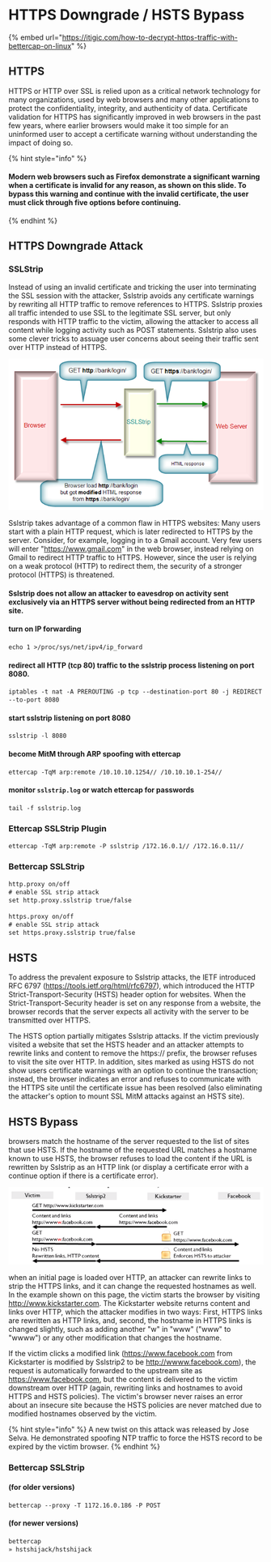 # HTTPS Downgrade / HSTS Bypass

{% embed url="https://itigic.com/how-to-decrypt-https-traffic-with-bettercap-on-linux" %}

## HTTPS

HTTPS or HTTP over SSL is relied upon as a critical network technology for many organizations, used by web browsers and many other applications to protect the confidentiality, integrity, and authenticity of data. Certificate validation for HTTPS has significantly improved in web browsers in the past few years, where earlier browsers would make it too simple for an uninformed user to accept a certificate warning without understanding the impact of doing so.

{% hint style="info" %}
#### Modern web browsers such as Firefox demonstrate a significant warning when a certificate is invalid for any reason, as shown on this slide. To bypass this warning and continue with the invalid certificate, the user must click through five options before continuing.
{% endhint %}

## HTTPS Downgrade Attack

### SSLStrip

Instead of using an invalid certificate and tricking the user into terminating the SSL session with the attacker, Sslstrip avoids any certificate warnings by rewriting all HTTP traffic to remove references to HTTPS. Sslstrip proxies all traffic intended to use SSL to the legitimate SSL server, but only responds with HTTP traffic to the victim, allowing the attacker to access all content while logging activity such as POST statements. Sslstrip also uses some clever tricks to assuage user concerns about seeing their traffic sent over HTTP instead of HTTPS.

![](<../../.gitbook/assets/image (301) (1).png>)

Sslstrip takes advantage of a common flaw in HTTPS websites: Many users start with a plain HTTP request, which is later redirected to HTTPS by the server. Consider, for example, logging in to a Gmail account. Very few users will enter "https://www.gmail.com" in the web browser, instead relying on Gmail to redirect HTTP traffic to HTTPS. However, since the user is relying on a weak protocol (HTTP) to redirect them, the security of a stronger protocol (HTTPS) is threatened.

#### Sslstrip does not allow an attacker to eavesdrop on activity sent exclusively via an HTTPS server without being redirected from an HTTP site.

#### turn on IP forwarding

```
echo 1 >/proc/sys/net/ipv4/ip_forward
```

#### redirect all HTTP (tcp 80) traffic to the sslstrip process listening on port 8080.

```
iptables -t nat -A PREROUTING -p tcp --destination-port 80 -j REDIRECT --to-port 8080
```

#### start sslstrip listening on port 8080

```
sslstrip -l 8080
```

#### become MitM through ARP spoofing with ettercap

```
ettercap -TqM arp:remote /10.10.10.1254// /10.10.10.1-254//
```

#### monitor `sslstrip.log` or watch ettercap for passwords

```
tail -f sslstrip.log
```

### Ettercap SSLStrip Plugin

```
ettercap -TqM arp:remote -P sslstrip /172.16.0.1// /172.16.0.11//
```

### Bettercap SSLStrip&#x20;

```
http.proxy on/off
# enable SSL strip attack
set http.proxy.sslstrip true/false

https.proxy on/off
# enable SSL strip attack
set https.proxy.sslstrip true/false
```

## HSTS

To address the prevalent exposure to Sslstrip attacks, the IETF introduced RFC 6797 (https://tools.ietf.org/html/rfc6797), which introduced the HTTP Strict-Transport-Security (HSTS) header option for websites. When the Strict-Transport-Security header is set on any response from a website, the browser records that the server expects all activity with the server to be transmitted over HTTPS.

The HSTS option partially mitigates Sslstrip attacks. If the victim previously visited a website that set the HSTS header and an attacker attempts to rewrite links and content to remove the https:// prefix, the browser refuses to visit the site over HTTP. In addition, sites marked as using HSTS do not show users certificate warnings with an option to continue the transaction; instead, the browser indicates an error and refuses to communicate with the HTTPS site until the certificate issue has been resolved (also eliminating the attacker's option to mount SSL MitM attacks against an HSTS site).

## HSTS Bypass

browsers match the hostname of the server requested to the list of sites that use HSTS. If the hostname of the requested URL matches a hostname known to use HSTS, the browser refuses to load the content if the URL is rewritten by Sslstrip as an HTTP link (or display a certificate error with a continue option if there is a certificate error).

![](<../../.gitbook/assets/image (302).png>)

when an initial page is loaded over HTTP, an attacker can rewrite links to strip the HTTPS links, and it can change the requested hostnames as well. In the example shown on this page, the victim starts the browser by visiting http://www.kickstarter.com. The Kickstarter website returns content and links over HTTP, which the attacker modifies in two ways: First, HTTPS links are rewritten as HTTP links, and, second, the hostname in HTTPS links is changed slightly, such as adding another "w" in "www" ("www" to "wwww") or any other modification that changes the hostname.

If the victim clicks a modified link (https://www.facebook.com from Kickstarter is modified by Sslstrip2 to be http://wwww.facebook.com), the request is automatically forwarded to the upstream site as https://www.facebook.com, but the content is delivered to the victim downstream over HTTP (again, rewriting links and hostnames to avoid HTTPS and HSTS policies). The victim's browser never raises an error about an insecure site because the HSTS policies are never matched due to modified hostnames observed by the victim.

{% hint style="info" %}
A new twist on this attack was released by Jose Selva. He demonstrated spoofing NTP traffic to force the HSTS record to be expired by the victim browser.
{% endhint %}

### Bettercap SSLStrip

#### (for older versions)

```
bettercap --proxy -T 1172.16.0.186 -P POST
```

#### (for newer versions)

```
bettercap
» hstshijack/hstshijack
```
